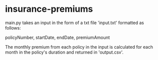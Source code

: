 # insurance-premiums

main.py takes an input in the form of a txt file 'input.txt' formatted as follows:

policyNumber, startDate, endDate, premiumAmount

The monthly premium from each policy in the input is calculated for each month in the policy's duration and returned in 'output.csv'.
